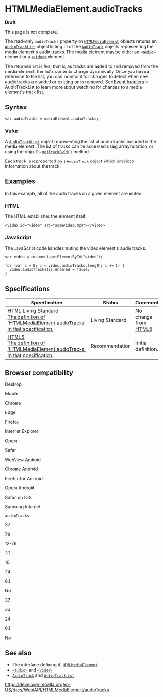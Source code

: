 HTMLMediaElement.audioTracks
============================

**Draft**

This page is not complete.

The read-only `audioTracks` property on [`HTMLMediaElement`](../htmlmediaelement) objects returns an [`AudioTrackList`](../audiotracklist) object listing all of the [`AudioTrack`](../audiotrack) objects representing the media element's audio tracks. The media element may be either an [`<audio>`](https://developer.mozilla.org/en-US/docs/Web/HTML/Element/audio) element or a [`<video>`](https://developer.mozilla.org/en-US/docs/Web/HTML/Element/video) element.

The returned list is *live*; that is, as tracks are added to and removed from the media element, the list's contents change dynamically. Once you have a reference to the list, you can monitor it for changes to detect when new audio tracks are added or existing ones removed. See [Event handlers](#) in [AudioTrackList](../audiotracklist) to learn more about watching for changes to a media element's track list.

Syntax
------

    var audioTracks = mediaElement.audioTracks;

### Value

A [`AudioTrackList`](../audiotracklist) object representing the list of audio tracks included in the media element. The list of tracks can be accessed using array notation, or using the object's [`getTrackById()`](../audiotracklist/gettrackbyid) method.

Each track is represented by a [`AudioTrack`](../audiotrack) object which provides information about the track.

Examples
--------

In this example, all of the audio tracks on a given element are muted.

### HTML

The HTML establishes the element itself.

    <video id="video" src="somevideo.mp4"></video>

### JavaScript

The JavaScript code handles muting the video element's audio tracks.

    var video = document.getElementById("video");

    for (var i = 0; i < video.audioTracks.length; i += 1) {
      video.audioTracks[i].enabled = false;
    }

Specifications
--------------

<table><thead><tr class="header"><th>Specification</th><th>Status</th><th>Comment</th></tr></thead><tbody><tr class="odd"><td><a href="https://html.spec.whatwg.org/multipage/#dom-media-audiotracks">HTML Living Standard<br />
<span class="small">The definition of 'HTMLMediaElement.audioTracks' in that specification.</span></a></td><td><span class="spec-living">Living Standard</span></td><td>No change from <a href="https://www.w3.org/TR/html52/">HTML5</a></td></tr><tr class="even"><td><a href="https://www.w3.org/TR/html52/embedded-content-0.html#htmlmediaelement">HTML5<br />
<span class="small">The definition of 'HTMLMediaElement.audioTracks' in that specification.</span></a></td><td><span class="spec-rec">Recommendation</span></td><td>Initial definition.</td></tr></tbody></table>

Browser compatibility
---------------------

Desktop

Mobile

Chrome

Edge

Firefox

Internet Explorer

Opera

Safari

WebView Android

Chrome Android

Firefox for Android

Opera Android

Safari on IOS

Samsung Internet

`audioTracks`

37

79

12-79

33

10

24

6.1

No

37

33

24

6.1

No

See also
--------

-   The interface defining it, [`HTMLMediaElement`](../htmlmediaelement).
-   [`<audio>`](https://developer.mozilla.org/en-US/docs/Web/HTML/Element/audio) and [`<video>`](https://developer.mozilla.org/en-US/docs/Web/HTML/Element/video)
-   [`AudioTrack`](../audiotrack) and [`AudioTrackList`](../audiotracklist)

<a href="https://developer.mozilla.org/en-US/docs/Web/API/HTMLMediaElement/audioTracks" class="_attribution-link">https://developer.mozilla.org/en-US/docs/Web/API/HTMLMediaElement/audioTracks</a>
